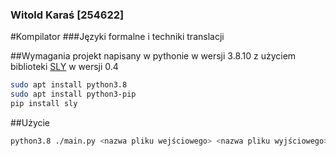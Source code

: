 ### Witold Karaś [254622]
#Kompilator
###Języki formalne i techniki translacji

##Wymagania
projekt napisany w pythonie w wersji 3.8.10 z użyciem biblioteki [SLY](https://sly.readthedocs.io/) w wersji 0.4

```bash
sudo apt install python3.8
sudo apt install python3-pip
pip install sly
```

##Użycie
```bash
python3.8 ./main.py <nazwa pliku wejściowego> <nazwa pliku wyjściowego>
```